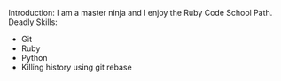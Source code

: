 Introduction: I am a master ninja and I enjoy the Ruby Code School Path.
Deadly Skills:
* Git
* Ruby
* Python
* Killing history using git rebase
